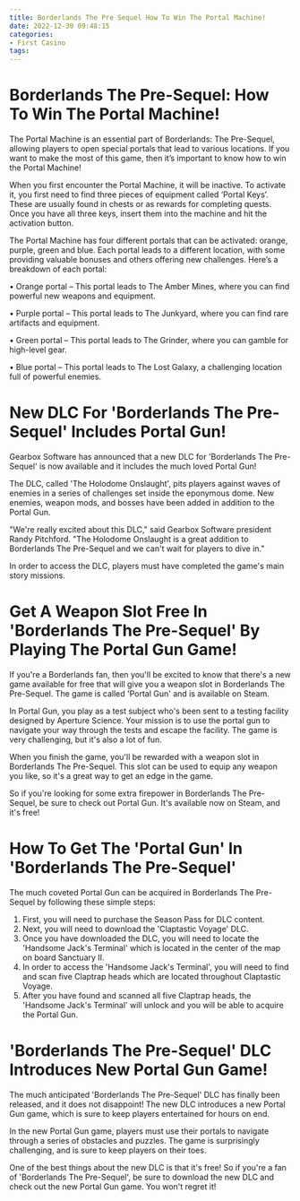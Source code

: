 ```yaml
---
title: Borderlands The Pre Sequel How To Win The Portal Machine!
date: 2022-12-30 09:48:15
categories:
- First Casino
tags:
---
```



#  Borderlands The Pre-Sequel: How To Win The Portal Machine!

The Portal Machine is an essential part of Borderlands: The Pre-Sequel, allowing players to open special portals that lead to various locations. If you want to make the most of this game, then it’s important to know how to win the Portal Machine!

When you first encounter the Portal Machine, it will be inactive. To activate it, you first need to find three pieces of equipment called ‘Portal Keys’. These are usually found in chests or as rewards for completing quests. Once you have all three keys, insert them into the machine and hit the activation button.

The Portal Machine has four different portals that can be activated: orange, purple, green and blue. Each portal leads to a different location, with some providing valuable bonuses and others offering new challenges. Here’s a breakdown of each portal:

• Orange portal – This portal leads to The Amber Mines, where you can find powerful new weapons and equipment.

• Purple portal – This portal leads to The Junkyard, where you can find rare artifacts and equipment.

• Green portal – This portal leads to The Grinder, where you can gamble for high-level gear.

• Blue portal – This portal leads to The Lost Galaxy, a challenging location full of powerful enemies.

#  New DLC For 'Borderlands The Pre-Sequel' Includes Portal Gun!

Gearbox Software has announced that a new DLC for 'Borderlands The Pre-Sequel' is now available and it includes the much loved Portal Gun!

The DLC, called 'The Holodome Onslaught', pits players against waves of enemies in a series of challenges set inside the eponymous dome. New enemies, weapon mods, and bosses have been added in addition to the Portal Gun.

"We're really excited about this DLC," said Gearbox Software president Randy Pitchford. "The Holodome Onslaught is a great addition to Borderlands The Pre-Sequel and we can't wait for players to dive in."

In order to access the DLC, players must have completed the game's main story missions.

#  Get A Weapon Slot Free In 'Borderlands The Pre-Sequel' By Playing The Portal Gun Game!

If you're a Borderlands fan, then you'll be excited to know that there's a new game available for free that will give you a weapon slot in Borderlands The Pre-Sequel. The game is called 'Portal Gun' and is available on Steam.

In Portal Gun, you play as a test subject who's been sent to a testing facility designed by Aperture Science. Your mission is to use the portal gun to navigate your way through the tests and escape the facility. The game is very challenging, but it's also a lot of fun.

When you finish the game, you'll be rewarded with a weapon slot in Borderlands The Pre-Sequel. This slot can be used to equip any weapon you like, so it's a great way to get an edge in the game.

So if you're looking for some extra firepower in Borderlands The Pre-Sequel, be sure to check out Portal Gun. It's available now on Steam, and it's free!

#  How To Get The 'Portal Gun' In 'Borderlands The Pre-Sequel'

The much coveted Portal Gun can be acquired in Borderlands The Pre-Sequel by following these simple steps: 

1. First, you will need to purchase the Season Pass for DLC content.
2. Next, you will need to download the 'Claptastic Voyage' DLC.
3. Once you have downloaded the DLC, you will need to locate the 'Handsome Jack's Terminal' which is located in the center of the map on board Sanctuary II. 
4. In order to access the 'Handsome Jack's Terminal', you will need to find and scan five Claptrap heads which are located throughout Claptastic Voyage. 
5. After you have found and scanned all five Claptrap heads, the 'Handsome Jack's Terminal' will unlock and you will be able to acquire the Portal Gun.

#  'Borderlands The Pre-Sequel' DLC Introduces New Portal Gun Game!

The much anticipated 'Borderlands The Pre-Sequel' DLC has finally been released, and it does not disappoint! The new DLC introduces a new Portal Gun game, which is sure to keep players entertained for hours on end.

In the new Portal Gun game, players must use their portals to navigate through a series of obstacles and puzzles. The game is surprisingly challenging, and is sure to keep players on their toes.

One of the best things about the new DLC is that it's free! So if you're a fan of 'Borderlands The Pre-Sequel', be sure to download the new DLC and check out the new Portal Gun game. You won't regret it!